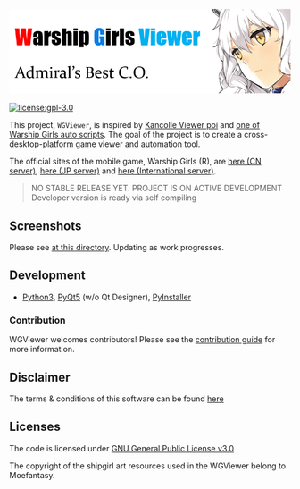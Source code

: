 
![alt text](docs/banner.png "Warship Girls Viewer | WGViewer")


[![license:gpl-3.0](https://img.shields.io/badge/license-GPLv3-brightgreen)](https://opensource.org/licenses/GPL-3.0)

This project, `WGViewer`, is inspired by [Kancolle Viewer poi][poi] and [one of Warship Girls auto scripts][ProtectorMoe].
The goal of the project is to create a cross-desktop-platform game viewer and automation tool.

The official sites of the mobile game, Warship Girls (R), are [here (CN server)][CN], [here (JP server)][JP] and [here (International server)][Intl].

> NO STABLE RELEASE YET. PROJECT IS ON ACTIVE DEVELOPMENT  
> Developer version is ready via self compiling

## Screenshots

Please see [at this directory](screenshots). Updating as work progresses.

## Development

- [Python3](https://www.python.org/), [PyQt5](https://doc.qt.io/qtforpython/) (w/o Qt Designer), [PyInstaller](https://www.pyinstaller.org/)

### Contribution

WGViewer welcomes contributors! Please see the [contribution guide](CONTRIBUTING.md) for more information.

## Disclaimer

The terms & conditions of this software can be found [here](DISCLAIMER.md)

## Licenses

The code is licensed under [GNU General Public License v3.0](https://github.com/WarshipGirls/WGViewer/blob/master/LICENSE)

The copyright of the shipgirl art resources used in the WGViewer belong to Moefantasy.

[poi]: https://github.com/poooi/poi
[ProtectorMoe]: https://github.com/ProtectorMoe
[CN]: http://www.jianniang.com/
[JP]: http://ssr.moefantasy.co.jp/
[Intl]: http://www.warshipgirls.com/en/